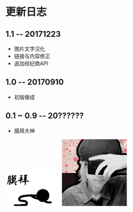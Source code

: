# 更新日志

## 1.1 -- 20171223

* 图片文字汉化
* 链接与内容修正
* 追加经纪商API

## 1.0 -- 20170910

* 初版做成


## 0.1 ~ 0.9 -- 20??????

* 膜拜大神

![膜拜](images/muobai.gif)
![zlq4863947](images/zlq4863947.jpg)
